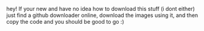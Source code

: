 hey! If your new and have no idea how to download this stuff (i dont either) just find a github downloader online, download the images using it, and then copy the code and you should be good to go :)
